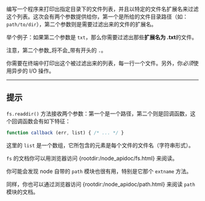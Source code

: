 编写一个程序来打印出指定目录下的文件列表，并且以特定的文件名扩展名来过滤这个列表。这次会有两个参数提供给你，第一个是所给的文件目录路径（如：`path/to/dir`），第二个参数则是需要过滤出来的文件的扩展名。

举个例子：如果第二个参数是 `txt`，那么你需要过滤出那些**扩展名为 .txt**的文件。

注意，第二个参数_将不会_带有开头的 `.`。

你需要在终端中打印出这个被过滤出来的列表，每一行一个文件。另外，你*必须*使用异步的 I/O 操作。

----------------------------------------------------------------------
## 提示

`fs.readdir()` 方法接收两个参数：第一个是一个路径，第二个则是回调函数，这个回调函数会有如下特征：

```js
function callback (err, list) { /* ... */ }
```

这里的 `list` 是一个数组，它所包含的元素是每个文件的文件名（字符串形式）。

`fs` 的文档你可以用浏览器访问 {rootdir:/node_apidoc/fs.html} 来阅读。

你可能会发现 node 自带的 `path` 模块也很有用，特别是它那个 `extname` 方法。

同样，你也可以通过浏览器访问 {rootdir:/node_apidoc/path.html} 来阅读 `path` 模块的文档。
